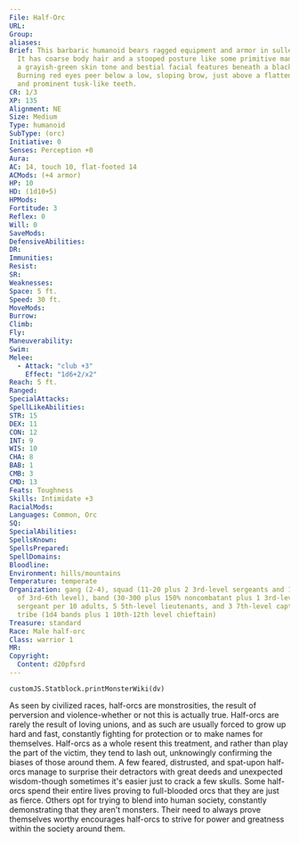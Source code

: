 ```yaml
---
File: Half-Orc
URL:
Group:
aliases:
Brief: This barbaric humanoid bears ragged equipment and armor in sullen colors.
  It has coarse body hair and a stooped posture like some primitive man but with
  a grayish-green skin tone and bestial facial features beneath a black hood.
  Burning red eyes peer below a low, sloping brow, just above a flattened nose,
  and prominent tusk-like teeth.
CR: 1/3
XP: 135
Alignment: NE
Size: Medium
Type: humanoid
SubType: (orc)
Initiative: 0
Senses: Perception +0
Aura:
AC: 14, touch 10, flat-footed 14
ACMods: (+4 armor)
HP: 10
HD: (1d10+5)
HPMods:
Fortitude: 3
Reflex: 0
Will: 0
SaveMods:
DefensiveAbilities:
DR:
Immunities:
Resist:
SR:
Weaknesses:
Space: 5 ft.
Speed: 30 ft.
MoveMods:
Burrow:
Climb:
Fly:
Maneuverability:
Swim:
Melee: 
  - Attack: "club +3"
    Effect: "1d6+2/x2"
Reach: 5 ft.
Ranged:
SpecialAttacks:
SpellLikeAbilities:
STR: 15
DEX: 11
CON: 12
INT: 9
WIS: 10
CHA: 8
BAB: 1
CMB: 3
CMD: 13
Feats: Toughness
Skills: Intimidate +3
RacialMods:
Languages: Common, Orc
SQ:
SpecialAbilities:
SpellsKnown:
SpellsPrepared:
SpellDomains:
Bloodline:
Environment: hills/mountains
Temperature: temperate
Organization: gang (2-4), squad (11-20 plus 2 3rd-level sergeants and 1 leader
  of 3rd-6th level), band (30-300 plus 150% noncombatant plus 1 3rd-level
  sergeant per 10 adults, 5 5th-level lieutenants, and 3 7th-level captains), or
  tribe (1d4 bands plus 1 10th-12th level chieftain)
Treasure: standard
Race: Male half-orc
Class: warrior 1
MR:
Copyright:
  Content: d20pfsrd
---
```

```dataviewjs
customJS.Statblock.printMonsterWiki(dv)
```
As seen by civilized races, half-orcs are monstrosities, the result
  of perversion and violence-whether or not this is actually true. Half-orcs are
  rarely the result of loving unions, and as such are usually forced to grow up
  hard and fast, constantly fighting for protection or to make names for
  themselves. Half-orcs as a whole resent this treatment, and rather than play
  the part of the victim, they tend to lash out, unknowingly confirming the
  biases of those around them. A few feared, distrusted, and spat-upon half-orcs
  manage to surprise their detractors with great deeds and unexpected
  wisdom-though sometimes it's easier just to crack a few skulls. Some half-orcs
  spend their entire lives proving to full-blooded orcs that they are just as
  fierce. Others opt for trying to blend into human society, constantly
  demonstrating that they aren't monsters. Their need to always prove themselves
  worthy encourages half-orcs to strive for power and greatness within the
  society around them.
